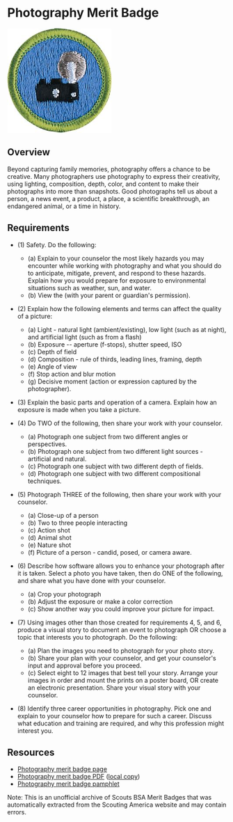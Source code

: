 

# Photography Merit Badge

![Photography Merit Badge](images/photography-merit-badge.jpg)

## Overview



Beyond capturing family memories, photography offers a chance to be creative. Many photographers use photography to express their creativity, using lighting, composition, depth, color, and content to make their photographs into more than snapshots. Good photographs tell us about a person, a news event, a product, a place, a scientific breakthrough, an endangered animal, or a time in history.

## Requirements

* (1) Safety. Do the following:
    * (a) Explain to your counselor the most likely hazards you may encounter while working with photography and what you should do to anticipate, mitigate, prevent, and respond to these hazards. Explain how you would prepare for exposure to environmental situations such as weather, sun, and water.
    * (b) View the  (with your parent or guardian's permission).


* (2) Explain how the following elements and terms can affect the quality of a picture:
    * (a) Light - natural light (ambient/existing), low light (such as at night), and artificial light (such as from a flash)
    * (b) Exposure -- aperture (f-stops), shutter speed, ISO
    * (c) Depth of field
    * (d) Composition - rule of thirds, leading lines, framing, depth
    * (e) Angle of view
    * (f) Stop action and blur motion
    * (g) Decisive moment (action or expression captured by the photographer).


* (3) Explain the basic parts and operation of a camera. Explain how an exposure is made when you take a picture.
* (4) Do TWO of the following, then share your work with your counselor.
    * (a) Photograph one subject from two different angles or perspectives.
    * (b) Photograph one subject from two different light sources - artificial and natural.
    * (c) Photograph one subject with two different depth of fields.
    * (d) Photograph one subject with two different compositional techniques.


* (5) Photograph THREE of the following, then share your work with your counselor.
    * (a) Close-up of a person
    * (b) Two to three people interacting
    * (c) Action shot
    * (d) Animal shot
    * (e) Nature shot
    * (f) Picture of a person - candid, posed, or camera aware.


* (6) Describe how software allows you to enhance your photograph after it is taken. Select a photo you have taken, then do ONE of the following, and share what you have done with your counselor.
    * (a) Crop your photograph
    * (b) Adjust the exposure or make a color correction
    * (c) Show another way you could improve your picture for impact.


* (7) Using images other than those created for requirements 4, 5, and 6, produce a visual story to document an event to photograph OR choose a topic that interests you to photograph. Do the following:
    * (a) Plan the images you need to photograph for your photo story.
    * (b) Share your plan with your counselor, and get your counselor's input and approval before you proceed.
    * (c) Select eight to 12 images that best tell your story. Arrange your images in order and mount the prints on a poster board, OR create an electronic presentation. Share your visual story with your counselor.


* (8) Identify three career opportunities in photography. Pick one and explain to your counselor how to prepare for such a career. Discuss what education and training are required, and why this profession might interest you.


## Resources

- [Photography merit badge page](https://www.scouting.org/merit-badges/photography/)
- [Photography merit badge PDF](https://filestore.scouting.org/filestore/Merit_Badge_ReqandRes/35930(21)Photography_REQ.pdf) ([local copy](files/photography-merit-badge.pdf))
- [Photography merit badge pamphlet](https://www.scoutshop.org/photography-merit-badge-pamphlet-655192.html)

Note: This is an unofficial archive of Scouts BSA Merit Badges that was automatically extracted from the Scouting America website and may contain errors.